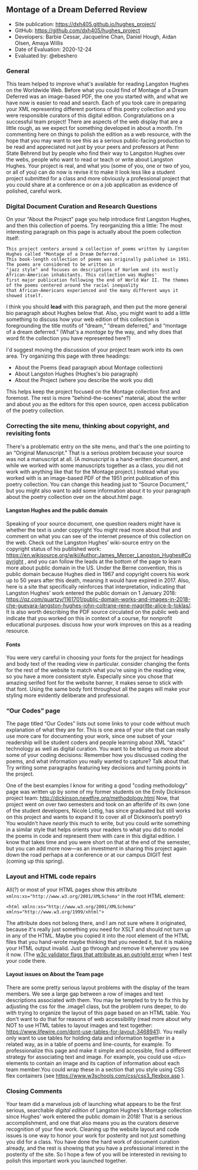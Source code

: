 ## Montage of a Dream Deferred Review


* Site publication: <https://dxh405.github.io/hughes_project/>
* GitHub: <https://github.com/dxh405/hughes_project>
* Developers: Barbie Cessar, Jacqueline Chan, Daniel Hough, Aidan Olsen, Amaya Willis
* Date of Evaluation: 2020-12-24
* Evaluated by: @ebeshero

### General
This team helped to improve what's available for reading Langston Hughes on the Worldwide Web. Before what you could find of Montage of a Dream Deferred was an image-based PDF, the one you started with, and what we have now is easier to read and search. Each of you took care in preparing your XML representing different portions of this poetry collection and you were responsible curators of this digital edition. Congratulations on a successful team project! There are aspects of the web display that are a little rough, as we expect for something developed in about a month. I’m commenting here on things to polish the edition as a web resource, with the hope that you may want to see this as a serious public-facing production to be read and appreciated not just by your peers and professors at Penn State Behrend but by people who find their way to Langston Hughes over the webs, people who want to read or teach or write about Langston Hughes. Your project is real, and what you (some of you, one or two of you, or all of you) can do now is revise it to make it look less like a student project submitted for a class and more obviously a professional project that you could share at a conference or on a job application as evidence of polished, careful work.

### Digital Document Curation and Research Questions
On your “About the Project” page you help introduce first Langston Hughes, and then this collection of poems. Try reorganizing this a little: The most interesting paragraph on this page is actually about the poem collection itself:

```
This project centers around a collection of poems written by Langston Hughes called "Montage of a Dream Deferred." 
This book-length collection of poems was originally published in 1951. The poems are considered to be written in 
"jazz style" and focuses on descriptions of Harlem and its mostly African-American inhabitants. This collection was Hughes'
first major publication following the end of World War II. The themes of the poems centered around the racial inequality
that African-Americans experienced and the many different ways it showed itself.
```
I think  you should **lead** with this paragraph, and then put the more general bio paragraph about Hughes below that. Also, you might want to add a little something to discuss how your web edition of this collection is foregrounding the title motifs of “dream,” “dream deferred,” and “montage of a dream deferred.” (What's a *montage* by the way, and why does that word fit the collection you have represented here?)

I'd suggest moving the discussion of your project team work into its own area. Try organizing this page with three headings:
* About the Poems (lead paragraph about Montage collection)
* About Langston Hughes (Hughes's bio paragraph)
* About the Project (where you describe the work you did)

This helps keep the project focused on the Montage collection first and foremost. The rest is more "behind-the-scenes" material, about the writer and about *you* as the editors for this open source, open access publication of the poetry collection. 



### Correcting the site menu, thinking about copyright, and revisiting fonts
There's a problematic entry on the site menu, and that's the one pointing to an “Original Manuscript.” That is a serious problem because your source was not a manuscript at all. (A *manuscript* is a hand-written document, and while we worked with some manuscripts together as a class, you did not work with anything like that for the Montage project.) Instead what you worked with is an image-based PDF of the 1951 print publication of this poetry collection. You can change this heading just to “Source Document,” but you might also want to add some information about it to your paragraph about the poetry collection over on the about.html page. 

#### Langston Hughes and the public domain
Speaking of your source document, one question readers might have is whether the text is under copyright You might read more about that and comment on what you can see of the internet presence of this collection on the web. Check out the Langston Hughes’ wiki-source entry on the copyright status of his published work: https://en.wikisource.org/wiki/Author:James_Mercer_Langston_Hughes#Copyright , and you can follow the leads at the bottom of the page to learn more about public domain in the US. Under the Berne convention, this is public domain because Hughes died in 1967 and copyright covers his work up to 50 years after this death, meaning it would have expired in 2017. Also, here is a site that specifically reinforces that interpretation, indicating that Langston Hughes’ work entered the public domain on 1 January 2018: <https://qz.com/quartzy/1161701/public-domain-works-and-images-in-2018-che-guevara-langston-hughes-john-coltrane-rene-magritte-alice-b-toklas/>. It is also worth describing the PDF source circulated on the public web and indicate that you worked on this in context of a course, for nonprofit educational purposes. 
discuss how your work improves on this as a reading resource. 

#### Fonts
You were very careful in choosing your fonts for the project for headings and body text of the reading view in particular. consider changing the fonts for the rest of the website to match what you're using in the reading view, so you have a more consistent style. Especially since you chose that amazing serifed font for the website banner, it makes sense to stick with that font. Using the same body font throughout all the pages will make your styling more evidently deliberate and professional.

### “Our Codes” page
The page titled “Our Codes” lists out some links to your code without much explanation of what they are for. This is one area of your site that can really use more care for documenting your work, since one subset of your readership will be student coders and people learning about XML “stack” technology as well as digital curation. You want to be telling us more about some of your coding decisions: Remember how you discussed coding the poems, and what information you really wanted to capture? Talk about that. Try writing some paragraphs featuring key decisions and turning points in the project.

One of the best examples I know for writing a good "coding methodology" page was written up by some of my former students on the Emily Dickinson project team: <http://dickinson.newtfire.org/methodology.html>
Now, that project went on over two semesters and took on an afterlife of its own (one of the student developers, Nicole Lottig, has since graduated but still works on this project and wants to expand it to cover all of Dickinson’s poetry!) You wouldn't have *nearly* this much to write, but you could write something in a similar style that helps orients your readers to what you did to model the poems in code and represent them with care in this digital edition. I know that takes time and you were short on that at the end of the semester, but you can add more now—as an investment in sharing this project again down the road perhaps at a conference or at our campus DIGIT fest (coming up this spring). 

### Layout and HTML code repairs
All(?) or most of your HTML pages show this attribute `xmlns:xs="http://www.w3.org/2001/XMLSchema"` in the root HTML element:
```
<html xmlns:xs="http://www.w3.org/2001/XMLSchema" xmlns="http://www.w3.org/1999/xhtml">
```
The attribute does not belong there, and I am not sure where it originated, because it's really just something you need for XSLT and should not turn up in any of the HTML. Maybe you copied it into the root element of the HTML files that you hand-wrote maybe thinking that you needed it, but it is making your HTML output invalid. Just go through and remove it wherever you see it now. (The [w3c validator flags that attribute as an outright error](https://validator.w3.org/nu/?doc=https%3A%2F%2Fdxh405.github.io%2Fhughes_project%2Fabout.html) when I test your code there.

#### Layout issues on About the Team page
There are some pretty serious layout problems with the display of the team members. We see a large gap between a row of images and text descriptions associated with them. You may be tempted to try to fix this by adjusting the css for the .image1 class, but the problem runs deeper, to do with trying to organize the layout of this page based on an HTML table. You don't want to do that for reasons of web accessibility (read more about why NOT to use HTML tables to layout images and text together: <https://www.lifewire.com/dont-use-tables-for-layout-3468941>). You really only want to use tables for holding data and information together in a related way, as in a table of poems and line-counts, for example. To professionalize this page and make it simple and accessible, find a different strategy for associating text and image. For example, you could use `<div>` elements to contain an image and its caption of information about each team member.You could wrap these in a section that you style using CSS flex containers (see <https://www.w3schools.com/css/css3_flexbox.asp> ).  

### Closing Comments
Your team did a marvelous job of launching what appears to be the first serious, searchable *digital edition* of Langston Hughes's Montage collection since Hughes' work entered the public domain in 2018! That is a serious accomplishment, and one that also means you as the curators deserve recognition of your fine work. Cleaning up the website layout and code issues is one way to honor your work for posterity and not just something you did for a class. You have done the hard work of document curation already, and the rest is showing that you have a professional interest in the posterity of the site. So I hope a few of you will be interested in revising to polish this important work you launched together. 
